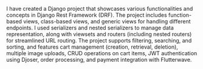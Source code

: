 I have created a Django project that showcases various functionalities and concepts in Django Rest Framework (DRF). 
The project includes function-based views, class-based views, and generic views for handling different endpoints. 
I used serializers and nested serializers to manage data representation, along with viewsets and routers (including nested routers) 
for streamlined URL routing. The project supports filtering, searching, and sorting, and features cart management (creation, retrieval, deletion),
multiple image uploads, CRUD operations on cart items, JWT authentication using Djoser, order processing, and payment integration with Flutterwave.
